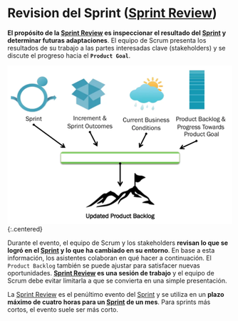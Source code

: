 # Revision del Sprint (<span style="text-decoration: underline">Sprint Review</span>)

**El propósito de la <span style="text-decoration: underline">Sprint Review</span> es inspeccionar el resultado del <span style="text-decoration: underline">Sprint</span> y determinar futuras adaptaciones**. El equipo de Scrum presenta los resultados de su trabajo a las partes interesadas clave (stakeholders) y se discute el progreso hacia el **`Product Goal`**.

![Review](/imgs/review.webp){:.centered}

Durante el evento, el equipo de Scrum y los stakeholders **revisan lo que se logró en el <span style="text-decoration: underline">Sprint</span> y lo que ha cambiado en su entorno**. En base a esta información, los asistentes colaboran en qué hacer a continuación. El `Product Backlog` también se puede ajustar para satisfacer nuevas oportunidades. **<span style="text-decoration: underline">Sprint Review</span> es una sesión de trabajo** y el equipo de Scrum debe evitar limitarla a que se convierta en una simple presentación.

La <span style="text-decoration: underline">Sprint Review</span> es el penúltimo evento del <span style="text-decoration: underline">Sprint</span> y se utiliza en un **plazo máximo de cuatro horas para un <span style="text-decoration: underline">Sprint</span> de un mes**. Para sprints más cortos, el evento suele ser más corto.